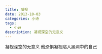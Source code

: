 ```yaml
---
title: 凝视
date: 2013-10-03
categories: 小诗
tags:
  - 小诗
description: 凝视深空的无意义
---
```


凝视深空的无意义
他恐惧凝视陷入黑洞中的自己
